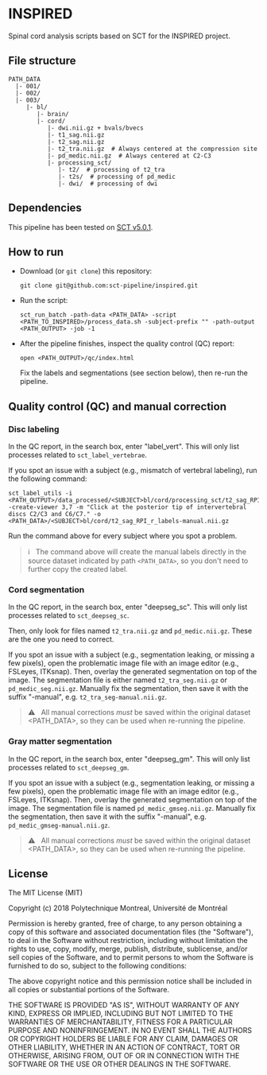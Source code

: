 # INSPIRED

Spinal cord analysis scripts based on SCT for the INSPIRED project.

## File structure

~~~
PATH_DATA
  |- 001/
  |- 002/
  |- 003/
     |- bl/
        |- brain/
        |- cord/
           |- dwi.nii.gz + bvals/bvecs
           |- t1_sag.nii.gz
           |- t2_sag.nii.gz
           |- t2_tra.nii.gz  # Always centered at the compression site
           |- pd_medic.nii.gz  # Always centered at C2-C3
           |- processing_sct/
              |- t2/  # processing of t2_tra
              |- t2s/  # processing of pd_medic
              |- dwi/  # processing of dwi
~~~


## Dependencies

This pipeline has been tested on [SCT v5.0.1](https://github.com/neuropoly/spinalcordtoolbox/releases).


## How to run

- Download (or `git clone`) this repository:
  ~~~
  git clone git@github.com:sct-pipeline/inspired.git
  ~~~

- Run the script:
  ~~~
  sct_run_batch -path-data <PATH_DATA> -script <PATH_TO_INSPIRED>/process_data.sh -subject-prefix "" -path-output <PATH_OUTPUT> -job -1
  ~~~

- After the pipeline finishes, inspect the quality control (QC) report:
  ~~~
  open <PATH_OUTPUT>/qc/index.html
  ~~~

  Fix the labels and segmentations (see section below), then re-run the pipeline.


## Quality control (QC) and manual correction

### Disc labeling

In the QC report, in the search box, enter "label_vert". This will only list
processes related to `sct_label_vertebrae`.

If you spot an issue with a subject (e.g., mismatch of vertebral labeling),
run the following command:
~~~
sct_label_utils -i <PATH_OUTPUT>/data_processed/<SUBJECT>bl/cord/processing_sct/t2_sag_RPI_r.nii.gz -create-viewer 3,7 -m "Click at the posterior tip of intervertebral discs C2/C3 and C6/C7." -o <PATH_DATA>/<SUBJECT>bl/cord/t2_sag_RPI_r_labels-manual.nii.gz
~~~

Run the command above for every subject where you spot a problem.

> ℹ️ &nbsp; The command above will create the manual labels directly in the source dataset
indicated by path `<PATH_DATA>`, so you don't need to further copy the created
label.

### Cord segmentation

In the QC report, in the search box, enter "deepseg_sc". This will only list
processes related to `sct_deepseg_sc`.

Then, only look for files named `t2_tra.nii.gz` and `pd_medic.nii.gz`. These are the one you need to correct.

If you spot an issue with a subject (e.g., segmentation leaking, or missing a few pixels), open the problematic image file with an image editor (e.g., FSLeyes, ITKsnap). Then, overlay the generated segmentation on top of the image. The segmentation file is either named `t2_tra_seg.nii.gz` or `pd_medic_seg.nii.gz`. Manually fix the segmentation, then save it with the suffix "-manual", e.g. `t2_tra_seg-manual.nii.gz`.

> ⚠️ &nbsp; All manual corrections _must_ be saved within the original dataset <PATH_DATA>, so they can be used when re-running the pipeline.

### Gray matter segmentation

In the QC report, in the search box, enter "deepseg_gm". This will only list
processes related to `sct_deepseg_gm`.

If you spot an issue with a subject (e.g., segmentation leaking, or missing a few pixels), open the problematic image file with an image editor (e.g., FSLeyes, ITKsnap). Then, overlay the generated segmentation on top of the image. The segmentation file is named `pd_medic_gmseg.nii.gz`. Manually fix the segmentation, then save it with the suffix "-manual", e.g. `pd_medic_gmseg-manual.nii.gz`.

> ⚠️ &nbsp; All manual corrections _must_ be saved within the original dataset <PATH_DATA>, so they can be used when re-running the pipeline.


## License

The MIT License (MIT)

Copyright (c) 2018 Polytechnique Montreal, Université de Montréal

  Permission is hereby granted, free of charge, to any person obtaining a copy of this software and associated documentation files (the "Software"), to deal in the Software without restriction, including without limitation the rights to use, copy, modify, merge, publish, distribute, sublicense, and/or sell copies of the Software, and to permit persons to whom the Software is furnished to do so, subject to the following conditions:

  The above copyright notice and this permission notice shall be included in all copies or substantial portions of the Software.

  THE SOFTWARE IS PROVIDED "AS IS", WITHOUT WARRANTY OF ANY KIND, EXPRESS OR IMPLIED, INCLUDING BUT NOT LIMITED TO THE WARRANTIES OF MERCHANTABILITY, FITNESS FOR A PARTICULAR PURPOSE AND NONINFRINGEMENT. IN NO EVENT SHALL THE AUTHORS OR COPYRIGHT HOLDERS BE LIABLE FOR ANY CLAIM, DAMAGES OR OTHER LIABILITY, WHETHER IN AN ACTION OF CONTRACT, TORT OR OTHERWISE, ARISING FROM, OUT OF OR IN CONNECTION WITH THE SOFTWARE OR THE USE OR OTHER DEALINGS IN THE SOFTWARE.
